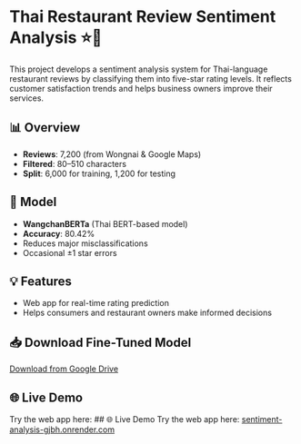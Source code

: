 # Thai Restaurant Review Sentiment Analysis ⭐🍜

This project develops a sentiment analysis system for Thai-language restaurant reviews by classifying them into five-star rating levels. It reflects customer satisfaction trends and helps business owners improve their services.

## 📊 Overview
- **Reviews**: 7,200 (from Wongnai & Google Maps)
- **Filtered**: 80–510 characters
- **Split**: 6,000 for training, 1,200 for testing

## 🧠 Model
- **WangchanBERTa** (Thai BERT-based model)
- **Accuracy**: 80.42%
- Reduces major misclassifications
- Occasional ±1 star errors

## 💡 Features
- Web app for real-time rating prediction
- Helps consumers and restaurant owners make informed decisions

## 📥 Download Fine-Tuned Model
[Download from Google Drive](https://drive.google.com/file/d/1tYrgasr_h96C-qqLx2RpFJ2b1vwiD_Cr/view?usp=sharing)

## 🌐 Live Demo
Try the web app here: ## 🌐 Live Demo
Try the web app here: [sentiment-analysis-gjbh.onrender.com](https://sentiment-analysis-gjbh.onrender.com)



